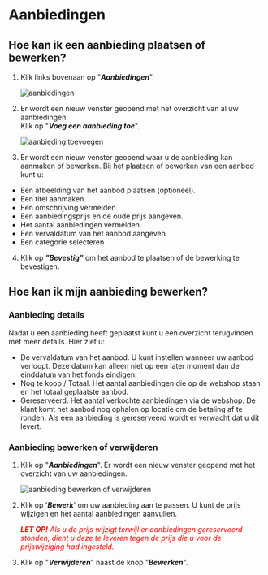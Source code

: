 # Aanbiedingen

## Hoe kan ik een aanbieding plaatsen of bewerken?

1.  Klik links bovenaan op "**_Aanbiedingen_**".

    <img src="https://raw.githubusercontent.com/teamforus/manuals/master/img/manual-aanbieder-aanbiedingen.png" alt="aanbiedingen"  style="max-width:300px">

2.  Er wordt een nieuw venster geopend met het overzicht van al uw aanbiedingen.<br>
Klik op "**_Voeg een aanbieding toe_**".

    <img src="https://raw.githubusercontent.com/teamforus/manuals/master/img/manual-aanbieder-aanbieding-toevoegen.png" alt="aanbieding toevoegen" style="max-width:500px">

3.  Er wordt een nieuw venster geopend waar u de aanbieding kan aanmaken of bewerken. Bij het plaatsen of bewerken van een aanbod kunt u:

 - Een afbeelding van het aanbod plaatsen (optioneel).    
 - Een titel aanmaken.
 - Een omschrijving vermelden.
 - Een aanbiedingsprijs en de oude prijs aangeven.
 - Het aantal aanbiedingen vermelden.
 - Een vervaldatum van het aanbod aangeven
 - Een categorie selecteren

4.  Klik op **_"Bevestig"_** om het aanbod te plaatsen of de bewerking te bevestigen.

## Hoe kan ik mijn aanbieding bewerken?

### Aanbieding details
Nadat u een aanbieding heeft geplaatst kunt u een overzicht terugvinden met meer details. Hier ziet u:

+  De vervaldatum van het aanbod. U kunt instellen wanneer uw aanbod verloopt. Deze datum kan alleen niet op een later moment dan de einddatum van het fonds eindigen.
+  Nog te koop / Totaal. Het aantal aanbiedingen die op de webshop staan en het totaal geplaatste aanbod.
+  Gereserveerd. Het aantal verkochte aanbiedingen via de webshop. De klant komt het aanbod nog ophalen op locatie  om de betaling af te ronden. Als een aanbieding is gereserveerd wordt er verwacht dat u dit levert.

### Aanbieding bewerken of verwijderen

1.  Klik op "**_Aanbiedingen_**". Er wordt een nieuw venster geopend met het overzicht van uw aanbiedingen.

    <img src="https://raw.githubusercontent.com/teamforus/manuals/master/img/manual-aanbieder-aanbieding-bewerken.png" alt="aanbieding bewerken of verwijderen" style="max-width:500px">

2.  Klik op '**_Bewerk_**' om uw aanbieding aan te passen. U kunt de prijs wijzigen en het aantal aanbiedingen aanvullen.

    <span style="color:red;font-style:italic;font-weight:bold">LET OP!</span> <span style="color:red;font-style:italic">Als u de prijs wijzigt terwijl er aanbiedingen gereserveerd stonden, dient u deze te leveren tegen de prijs die u voor de prijswijziging had ingesteld.</span>

3.  Klik op "**_Verwijderen_**" naast de knop "**_Bewerken_**".
&nbsp;
